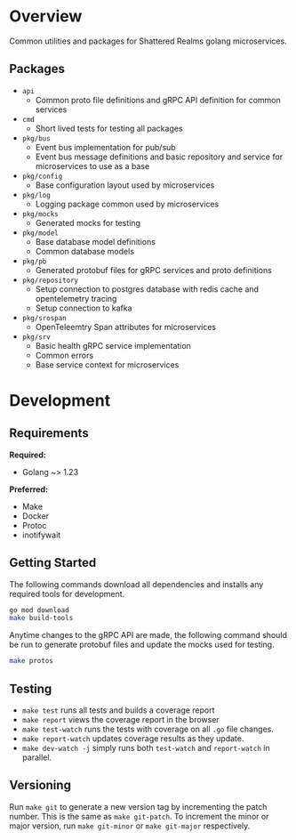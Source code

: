 # Overview
Common utilities and packages for Shattered Realms golang microservices.

## Packages
* `api`
    * Common proto file definitions and gRPC API definition for common services
* `cmd`
    * Short lived tests for testing all packages
* `pkg/bus`
    * Event bus implementation for pub/sub
    * Event bus message definitions and basic repository and service for microservices to use as a base
* `pkg/config`
    * Base configuration layout used by microservices
* `pkg/log`
    * Logging package common used by microservices
* `pkg/mocks`
    * Generated mocks for testing
* `pkg/model`
    * Base database model definitions
    * Common database models
* `pkg/pb`
    * Generated protobuf files for gRPC services and proto definitions
* `pkg/repository`
    * Setup connection to postgres database with redis cache and opentelemetry tracing
    * Setup connection to kafka
* `pkg/srospan`
    * OpenTeleemtry Span attributes for microservices
* `pkg/srv`
    * Basic health gRPC service implementation
    * Common errors
    * Base service context for microservices

# Development
## Requirements
**Required:**
* Golang ~> 1.23

**Preferred:**
* Make
* Docker
* Protoc
* inotifywait

## Getting Started
The following commands download all dependencies and installs any required tools for development.
```bash
go mod download
make build-tools
```

Anytime changes to the gRPC API are made, the following command should be run to generate protobuf files and update the mocks used for testing.
```bash
make protos
```

## Testing
* `make test` runs all tests and builds a coverage report
* `make report` views the coverage report in the browser
* `make test-watch` runs the tests with coverage on all `.go` file changes.
* `make report-watch` updates coverage results as they update.
* `make dev-watch -j` simply runs both `test-watch` and `report-watch` in parallel.

## Versioning
Run `make git` to generate a new version tag by incrementing the patch number. This is the same as `make git-patch`. To increment the minor or major version, run `make git-minor` or `make git-major` respectively.
